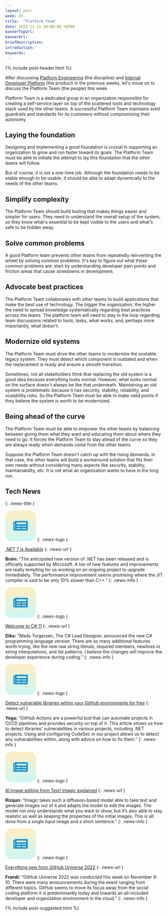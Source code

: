 ```yaml
---
layout: post
week: 45
title:  "Platform Team"
date: 2022-11-11 20:00:00 +0700
bannerTopUrl: 
bannerUrl: 
briefDescription: 
introduction:
keywords:
---
```


{% include post-header.html %}

After discussing [Platform Engineering](https://tech-updates.polyrific.com/2022/10/28/week43-2022.html) (the discipline) and [Internal Developer Platform](https://tech-updates.polyrific.com/2022/11/04/week44-2022.html) (the product) in the previous weeks, let's move on to discuss the Platform Team (the people) this week.

Platform Team is a dedicated group in an organization responsible for creating a self-service layer on top of the scattered tools and technology stack used by the other teams. A successful Platform Team maintains solid guardrails and standards for its customers without compromising their autonomy.

## Laying the foundation

Designing and implementing a good foundation is crucial in supporting an organization to grow and run faster toward its goals. The Platform Team must be able to initiate the attempt to lay this foundation that the other teams will follow.

But of course, it is not a one-time job. Although the foundation needs to be stable enough to be usable, it should be able to adapt dynamically to the needs of the other teams.

## Simplify complexity

The Platform Team should build tooling that makes things easier and simpler for users. They need to understand the overall setup of the system, so they know what's essential to be kept visible to the users and what's safe to be hidden away.

## Solve common problems

A good Platform team prevents other teams from repeatedly reinventing the wheel by solving common problems. It's key to figure out what these common problems are: start by understanding developer pain points and friction areas that cause slowdowns in development.

## Advocate best practices

The Platform Team collaborates with other teams to build applications that make the best use of technology. The bigger the organization, the higher the need to spread knowledge systematically regarding best practices across the teams. The platform team will need to stay in the loop regarding team discussions related to tools, tasks, what works, and, perhaps more importantly, what doesn't.

## Modernize old systems

The Platform Team must drive the other teams to modernize the unstable legacy system. They must detect which component is outdated and when the replacement is ready and ensure a smooth transition.

Sometimes, not all stakeholders think that replacing the old system is a good idea because everything looks normal. However, what looks normal on the surface doesn't always be like that underneath. Maintaining an old system is problematic because it has security, stability, reliability, and scalability risks. So the Platform Team must be able to make valid points if they believe the system is worth to be modernized.

## Being ahead of the curve

The Platform Team must be able to empower the other teams by balancing between giving them what they want and educating them about where they need to go. It forces the Platform Team to stay ahead of the curve so they are always ready when demands come from the other teams.

Suppose the Platform Team doesn't catch up with the rising demands. In that case, the other teams will build a workaround solution that fits their own needs without considering many aspects like security, stability, maintainability, etc. It is not what an organization wants to have in the long run.

## Tech News
{: .news-title }

![memo](/assets/images/tech-news.svg)
{: .news-logo }

[.NET 7 is Available](https://devblogs.microsoft.com/dotnet/announcing-dotnet-7/)
{: .news-url }

__Brain:__ “The anticipated new version of .NET has been released and is officially supported by Microsoft. A ton of new features and improvements are really tempting for us working on an ongoing project to upgrade immediately. The performance improvement seems promising where the JIT compiler is said to be only 10% slower than C++.”
{: .news-info }

![memo](/assets/images/tech-news.svg)
{: .news-logo }

[Welcome to C# 11](https://devblogs.microsoft.com/dotnet/welcome-to-csharp-11/)
{: .news-url }

__Dika:__ “Mads Torgersen, The C# Lead Designer, announced the new C# programming language version. There are so many additional features worth trying, like the new raw string literals, required members, newlines in string interpolations, and list patterns. I believe the changes will improve the developer experience during coding.”
{: .news-info }

![memo](/assets/images/tech-news.svg)
{: .news-logo }

[Detect vulnerable libraries within your GitHub environments for free](https://dev.to/codesec/detect-vulnerable-libraries-within-your-github-environments-for-free-2mg0)
{: .news-url }

__Yoga:__ “GitHub Actions are a powerful tool that can automate projects in CI/CD pipelines and provides security on top of it. This article shows us how to detect libraries' vulnerabilities in various projects, including .NET projects. Using and configuring CodeSec in our project allows us to detect any vulnerabilities within, along with advice on how to fix them.”
{: .news-info }

![memo](/assets/images/tech-news.svg)
{: .news-logo }

[AI Image editing from Text! Imagic explained](https://www.louisbouchard.ai/imagic/)
{: .news-url }

__Rizqun:__ “Imagic takes such a diffusion-based model able to take text and generate images out of it and adapts the model to edit the images. The model not only understands what you want to show, but it’s also able to stay realistic as well as keeping the properties of the initial images. This is all done from a single input image and a short sentence.”
{: .news-info }

![memo](/assets/images/tech-news.svg)
{: .news-logo }

[Everything new from GitHub Universe 2022](https://github.blog/2022-11-09-everything-new-from-github-universe-2022/)
{: .news-url }

__Frandi:__ “GitHub Universe 2022 was conducted this week on November 9-10. There were many announcements during the event ranging from different topics. GitHub seems to move its focus away from the social coding platform it is predominantly today and towards an all-included developer and organization environment in the cloud.”
{: .news-info }

{% include post-suggested.html %}